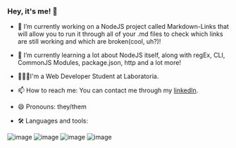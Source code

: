 ### Hey, it's me! 👋

- 🔭 I’m currently working on a NodeJS project called Markdown-Links that will allow you to run it through all of your .md files to check which links are still working and which are broken(cool, uh?)!
- 🌱 I’m currently learning a lot about NodeJS itself, along with regEx, CLI, CommonJS Modules, package.json, http and a lot more!
- 👨🏿‍💻I'm a Web Developer Student at Laboratoria.
- 📫 How to reach me: You can contact me through my [linkedIn](https://www.linkedin.com/in/silver-santos/).
- 😄 Pronouns: they/them

- 🛠️ Languages and tools:

![image](https://github.com/silversantos/silversantos/assets/122470963/5e5f74c3-65f0-43d2-992b-1e3ce3977836)
![image](https://github.com/silversantos/silversantos/assets/122470963/29d24f00-0d29-4fe6-9fb0-75ccf1ff6d01)
![image](https://github.com/silversantos/silversantos/assets/122470963/468628ed-dd3e-48c3-8461-8efa63c822d9)
![image](https://github.com/silversantos/silversantos/assets/122470963/93c3509c-fa53-495c-8300-92ac1d982e10)
